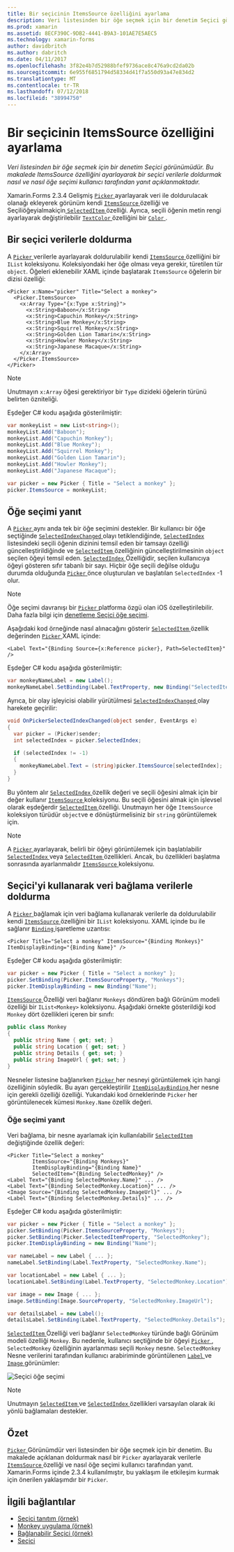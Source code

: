 ```yaml
---
title: Bir seçicinin ItemsSource özelliğini ayarlama
description: Veri listesinden bir öğe seçmek için bir denetim Seçici görünümüdür. Bu makalede ItemsSource özelliğini ayarlayarak bir seçici verilerle doldurmak nasıl ve nasıl öğe seçimi kullanıcı tarafından yanıt açıklanmaktadır.
ms.prod: xamarin
ms.assetid: 8ECF390C-9DB2-4441-B9A3-101AE7E5AEC5
ms.technology: xamarin-forms
author: davidbritch
ms.author: dabritch
ms.date: 04/11/2017
ms.openlocfilehash: 3f82e4b7d52988bfef9736ace8c476a9cd2da02b
ms.sourcegitcommit: 6e955f6851794d58334d41f7a550d93a47e834d2
ms.translationtype: MT
ms.contentlocale: tr-TR
ms.lasthandoff: 07/12/2018
ms.locfileid: "38994750"
---
```

# <a name="setting-a-pickers-itemssource-property"></a>Bir seçicinin ItemsSource özelliğini ayarlama

_Veri listesinden bir öğe seçmek için bir denetim Seçici görünümüdür. Bu makalede ItemsSource özelliğini ayarlayarak bir seçici verilerle doldurmak nasıl ve nasıl öğe seçimi kullanıcı tarafından yanıt açıklanmaktadır._

Xamarin.Forms 2.3.4 Gelişmiş [ `Picker` ](xref:Xamarin.Forms.Picker) ayarlayarak veri ile doldurulacak olanağı ekleyerek görünüm kendi [ `ItemsSource` ](xref:Xamarin.Forms.Picker.ItemsSource) özelliği ve Seçiliöğeyialmakiçin[ `SelectedItem` ](xref:Xamarin.Forms.Picker.SelectedItem) özelliği. Ayrıca, seçili öğenin metin rengi ayarlayarak değiştirilebilir [ `TextColor` ](xref:Xamarin.Forms.Picker.TextColor) özelliğini bir [ `Color` ](xref:Xamarin.Forms.Color).

## <a name="populating-a-picker-with-data"></a>Bir seçici verilerle doldurma

A [ `Picker` ](xref:Xamarin.Forms.Picker) verilerle ayarlayarak doldurulabilir kendi [ `ItemsSource` ](xref:Xamarin.Forms.Picker.ItemsSource) özelliğini bir `IList` koleksiyonu. Koleksiyondaki her öğe olması veya gerekir, türetilen tür `object`. Öğeleri eklenebilir XAML içinde başlatarak `ItemsSource` öğelerin bir dizisi özelliği:

```xaml
<Picker x:Name="picker" Title="Select a monkey">
  <Picker.ItemsSource>
    <x:Array Type="{x:Type x:String}">
      <x:String>Baboon</x:String>
      <x:String>Capuchin Monkey</x:String>
      <x:String>Blue Monkey</x:String>
      <x:String>Squirrel Monkey</x:String>
      <x:String>Golden Lion Tamarin</x:String>
      <x:String>Howler Monkey</x:String>
      <x:String>Japanese Macaque</x:String>
    </x:Array>
  </Picker.ItemsSource>
</Picker>
```

> [!NOTE]
> Unutmayın `x:Array` öğesi gerektiriyor bir `Type` dizideki öğelerin türünü belirten özniteliği.

Eşdeğer C# kodu aşağıda gösterilmiştir:

```csharp
var monkeyList = new List<string>();
monkeyList.Add("Baboon");
monkeyList.Add("Capuchin Monkey");
monkeyList.Add("Blue Monkey");
monkeyList.Add("Squirrel Monkey");
monkeyList.Add("Golden Lion Tamarin");
monkeyList.Add("Howler Monkey");
monkeyList.Add("Japanese Macaque");

var picker = new Picker { Title = "Select a monkey" };
picker.ItemsSource = monkeyList;
```

## <a name="responding-to-item-selection"></a>Öğe seçimi yanıt

A [ `Picker` ](xref:Xamarin.Forms.Picker) aynı anda tek bir öğe seçimini destekler. Bir kullanıcı bir öğe seçtiğinde [ `SelectedIndexChanged` ](xref:Xamarin.Forms.Picker.SelectedIndexChanged) olayı tetiklendiğinde, [ `SelectedIndex` ](xref:Xamarin.Forms.Picker.SelectedIndex) listesindeki seçili öğenin dizinini temsil eden bir tamsayı özelliği güncelleştirildiğinde ve [ `SelectedItem` ](xref:Xamarin.Forms.Picker.SelectedItem) özelliğinin güncelleştirilmesinin `object` seçilen öğeyi temsil eden. [ `SelectedIndex` ](xref:Xamarin.Forms.Picker.SelectedIndex) Özelliğidir, seçilen kullanıcıya öğeyi gösteren sıfır tabanlı bir sayı. Hiçbir öğe seçili değilse olduğu durumda olduğunda [ `Picker` ](xref:Xamarin.Forms.Picker) önce oluşturulan ve başlatılan `SelectedIndex` -1 olur.

> [!NOTE]
> Öğe seçimi davranışı bir [ `Picker` ](xref:Xamarin.Forms.Picker) platforma özgü olan iOS özelleştirilebilir. Daha fazla bilgi için [denetleme Seçici öğe seçimi](~/xamarin-forms/platform/platform-specifics/consuming/ios.md#picker_update_mode).

Aşağıdaki kod örneğinde nasıl alınacağını gösterir [ `SelectedItem` ](xref:Xamarin.Forms.Picker.SelectedItem) özellik değerinden [ `Picker` ](xref:Xamarin.Forms.Picker) XAML içinde:

```xaml
<Label Text="{Binding Source={x:Reference picker}, Path=SelectedItem}" />
```

Eşdeğer C# kodu aşağıda gösterilmiştir:

```csharp
var monkeyNameLabel = new Label();
monkeyNameLabel.SetBinding(Label.TextProperty, new Binding("SelectedItem", source: picker));
```

Ayrıca, bir olay işleyicisi olabilir yürütülmesi [ `SelectedIndexChanged` ](xref:Xamarin.Forms.Picker.SelectedIndexChanged) olay harekete geçirilir:

```csharp
void OnPickerSelectedIndexChanged(object sender, EventArgs e)
{
  var picker = (Picker)sender;
  int selectedIndex = picker.SelectedIndex;

  if (selectedIndex != -1)
  {
    monkeyNameLabel.Text = (string)picker.ItemsSource[selectedIndex];
  }
}
```

Bu yöntem alır [ `SelectedIndex` ](xref:Xamarin.Forms.Picker.SelectedIndex) özellik değeri ve seçili öğesini almak için bir değer kullanır [ `ItemsSource` ](xref:Xamarin.Forms.Picker.ItemsSource) koleksiyonu. Bu seçili öğesini almak için işlevsel olarak eşdeğerdir [ `SelectedItem` ](xref:Xamarin.Forms.Picker.SelectedItem) özelliği. Unutmayın her öğe `ItemsSource` koleksiyon türüdür `object`ve e dönüştürmelisiniz bir `string` görüntülemek için.

> [!NOTE]
> A [ `Picker` ](xref:Xamarin.Forms.Picker) ayarlayarak, belirli bir öğeyi görüntülemek için başlatılabilir [ `SelectedIndex` ](xref:Xamarin.Forms.Picker.SelectedIndex) veya [ `SelectedItem` ](xref:Xamarin.Forms.Picker.SelectedItem) özellikleri. Ancak, bu özellikleri başlatma sonrasında ayarlanmalıdır [ `ItemsSource` ](xref:Xamarin.Forms.Picker.ItemsSource) koleksiyonu.

## <a name="populating-a-picker-with-data-using-data-binding"></a>Seçici'yi kullanarak veri bağlama verilerle doldurma

A [ `Picker` ](xref:Xamarin.Forms.Picker) bağlamak için veri bağlama kullanarak verilerle da doldurulabilir kendi [ `ItemsSource` ](xref:Xamarin.Forms.Picker.ItemsSource) özelliğini bir `IList` koleksiyonu. XAML içinde bu ile sağlanır [ `Binding` ](xref:Xamarin.Forms.Xaml.BindingExtension) işaretleme uzantısı:

```xaml
<Picker Title="Select a monkey" ItemsSource="{Binding Monkeys}" ItemDisplayBinding="{Binding Name}" />
```

Eşdeğer C# kodu aşağıda gösterilmiştir:

```csharp
var picker = new Picker { Title = "Select a monkey" };
picker.SetBinding(Picker.ItemsSourceProperty, "Monkeys");
picker.ItemDisplayBinding = new Binding("Name");
```

[ `ItemsSource` ](xref:Xamarin.Forms.Picker.ItemsSource) Özelliği veri bağlanır `Monkeys` döndüren bağlı Görünüm modeli özelliği bir `IList<Monkey>` koleksiyonu. Aşağıdaki örnekte gösterildiği kod `Monkey` dört özellikleri içeren bir sınıfı:

```csharp
public class Monkey
{
  public string Name { get; set; }
  public string Location { get; set; }
  public string Details { get; set; }
  public string ImageUrl { get; set; }
}
```

Nesneler listesine bağlanırken [ `Picker` ](xref:Xamarin.Forms.Picker) her nesneyi görüntülemek için hangi özelliğinin söyledik. Bu ayarı gerçekleştirilir [ `ItemDisplayBinding` ](xref:Xamarin.Forms.Picker.ItemDisplayBinding) her nesne için gerekli özelliği özelliği. Yukarıdaki kod örneklerinde `Picker` her görüntülenecek kümesi `Monkey.Name` özellik değeri.

### <a name="responding-to-item-selection"></a>Öğe seçimi yanıt

Veri bağlama, bir nesne ayarlamak için kullanılabilir [ `SelectedItem` ](xref:Xamarin.Forms.Picker.SelectedItem) değiştiğinde özellik değeri:

```xaml
<Picker Title="Select a monkey"
        ItemsSource="{Binding Monkeys}"
        ItemDisplayBinding="{Binding Name}"
        SelectedItem="{Binding SelectedMonkey}" />
<Label Text="{Binding SelectedMonkey.Name}" ... />
<Label Text="{Binding SelectedMonkey.Location}" ... />
<Image Source="{Binding SelectedMonkey.ImageUrl}" ... />
<Label Text="{Binding SelectedMonkey.Details}" ... />
```

Eşdeğer C# kodu aşağıda gösterilmiştir:

```csharp
var picker = new Picker { Title = "Select a monkey" };
picker.SetBinding(Picker.ItemsSourceProperty, "Monkeys");
picker.SetBinding(Picker.SelectedItemProperty, "SelectedMonkey");
picker.ItemDisplayBinding = new Binding("Name");

var nameLabel = new Label { ... };
nameLabel.SetBinding(Label.TextProperty, "SelectedMonkey.Name");

var locationLabel = new Label { ... };
locationLabel.SetBinding(Label.TextProperty, "SelectedMonkey.Location");

var image = new Image { ... };
image.SetBinding(Image.SourceProperty, "SelectedMonkey.ImageUrl");

var detailsLabel = new Label();
detailsLabel.SetBinding(Label.TextProperty, "SelectedMonkey.Details");
```

[ `SelectedItem` ](xref:Xamarin.Forms.Picker.SelectedItem) Özelliği veri bağlanır `SelectedMonkey` türünde bağlı Görünüm modeli özelliği `Monkey`. Bu nedenle, kullanıcı seçtiğinde bir öğeyi [ `Picker` ](xref:Xamarin.Forms.Picker), `SelectedMonkey` özelliğinin ayarlanması seçili `Monkey` nesne. `SelectedMonkey` Nesne verilerini tarafından kullanıcı arabiriminde görüntülenen [ `Label` ](xref:Xamarin.Forms.Label) ve [ `Image` ](xref:Xamarin.Forms.Image) görünümler:

![](populating-itemssource-images/monkeys.png "Seçici öğe seçimi")

> [!NOTE]
> Unutmayın [ `SelectedItem` ](xref:Xamarin.Forms.Picker.SelectedItem) ve [ `SelectedIndex` ](xref:Xamarin.Forms.Picker.SelectedIndex) özellikleri varsayılan olarak iki yönlü bağlamaları destekler.

## <a name="summary"></a>Özet

[ `Picker` ](xref:Xamarin.Forms.Picker) Görünümdür veri listesinden bir öğe seçmek için bir denetim. Bu makalede açıklanan doldurmak nasıl bir `Picker` ayarlayarak verilerle [ `ItemsSource` ](xref:Xamarin.Forms.Picker.ItemsSource) özelliği ve nasıl öğe seçimi kullanıcı tarafından yanıt. Xamarin.Forms içinde 2.3.4 kullanılmıştır, bu yaklaşım ile etkileşim kurmak için önerilen yaklaşımdır bir `Picker`.


## <a name="related-links"></a>İlgili bağlantılar

- [Seçici tanıtım (örnek)](https://developer.xamarin.com/samples/xamarin-forms/UserInterface/PickerDemo/)
- [Monkey uygulama (örnek)](https://developer.xamarin.com/samples/xamarin-forms/UserInterface/MonkeyAppPicker/)
- [Bağlanabilir Seçici (örnek)](https://developer.xamarin.com/samples/xamarin-forms/UserInterface/BindablePicker/)
- [Seçici](xref:Xamarin.Forms.Picker)

